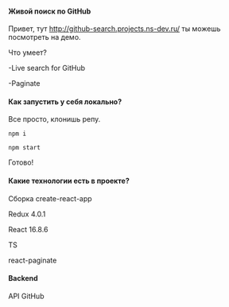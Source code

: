 #### Живой поиск по GitHub

Привет, тут http://github-search.projects.ns-dev.ru/ ты можешь посмотреть на демо.

Что умеет?

-Live search for GitHub

-Paginate

#### Как запустить у себя локально?

Все просто, клонишь репу.

```npm i```

```npm start```

Готово!

#### Какие технологии есть в проекте?

Сборка create-react-app

Redux 4.0.1

React 16.8.6

TS

react-paginate

#### Backend

API GitHub